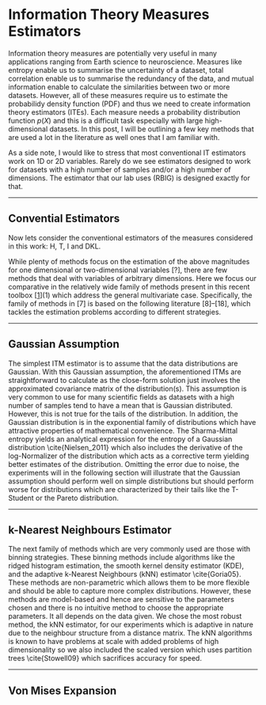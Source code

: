 # Information Theory Measures Estimators

Information theory measures are potentially very useful in many applications ranging from Earth science to neuroscience. Measures like entropy enable us to summarise the uncertainty of a dataset, total correlation enable us to summarise the redundancy of the data, and mutual information enable to calculate the similarities between two or more datasets. However, all of these measures require us to estimate the probabilidy density function (PDF) and thus we need to create information theory estimators (ITEs). Each measure needs a probability distribution function $p(X)$ and this is a difficult task especially with large high-dimensional datasets. In this post, I will be outlining a few key methods that are used a lot in the literature as well ones that I am familiar with.

As a side note, I would like to stress that most conventional IT estimators work on 1D or 2D variables. Rarely do we see estimators designed to work for datasets with a high number of samples and/or a high number of dimensions. The estimator that our lab uses (RBIG) is designed exactly for that.



---

## Convential Estimators

Now lets consider the conventional estimators of the measures considered in this work: H, T, I and DKL.

While plenty of methods focus on the estimation of the above magnitudes for one dimensional or two-dimensional variables [?], there are few methods that deal with variables of arbitrary dimensions. Here we focus our comparative in the relatively wide family of methods present in this recent toolbox [[1]](1) which address the general multivariate case. Specifically, the family of methods in [7] is based on the following literature [8]–[18], which tackles the estimation problems according to different strategies.

[1]: blah	"ITE ToolBox Paper"



---

## Gaussian Assumption

The simplest ITM estimator is to assume that the data distributions are Gaussian. With this Gaussian assumption, the aforementioned ITMs are straightforward to calculate as the close-form solution just involves the approximated covariance matrix of the distribution(s). This assumption is very common to use for many scientific fields as datasets with a high number of samples tend to have a mean that is Gaussian distributed. However, this is not true for the tails of the distribution. In addition, the Gaussian distribution is in the exponential family of distributions which have attractive properties of mathematical convenience. The Sharma-Mittal entropy yields an analytical expression for the entropy of a Gaussian distribution \cite{Nielsen_2011} which also includes the derivative of the log-Normalizer of the distribution which acts as a corrective term yielding better estimates of the distribution. Omitting the error due to noise, the experiments will in the following section will illustrate that the Gaussian assumption should perform well on simple distributions but should perform worse for distributions which are characterized by their tails like the T-Student or the Pareto distribution.

---

## k-Nearest Neighbours Estimator

The next family of methods which are very commonly used are those with binning strategies. These binning methods include algorithms like the ridged histogram estimation, the smooth kernel density estimator (KDE), and the adaptive k-Nearest Neighbours (kNN) estimator \cite{Goria05}. These methods are non-parametric which allows them to be more flexible and should be able to capture more complex distributions. However, these methods are model-based and hence are sensitive to the parameters chosen and there is no intuitive method to choose the appropriate parameters. It all depends on the data given. We chose the most robust method, the kNN estimator, for our experiments which is adaptive in nature due to the neighbour structure from a distance matrix.  The kNN algorithms is known to have problems at scale with added problems of high dimensionality so we also included the scaled version which uses partition trees \cite{Stowell09} which sacrifices accuracy for speed.

---

## Von Mises Expansion

